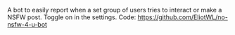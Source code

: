 A bot to easily report when a set group of users tries to interact or make a NSFW post.  Toggle on in the settings. Code: https://github.com/EliotWL/no-nsfw-4-u-bot
